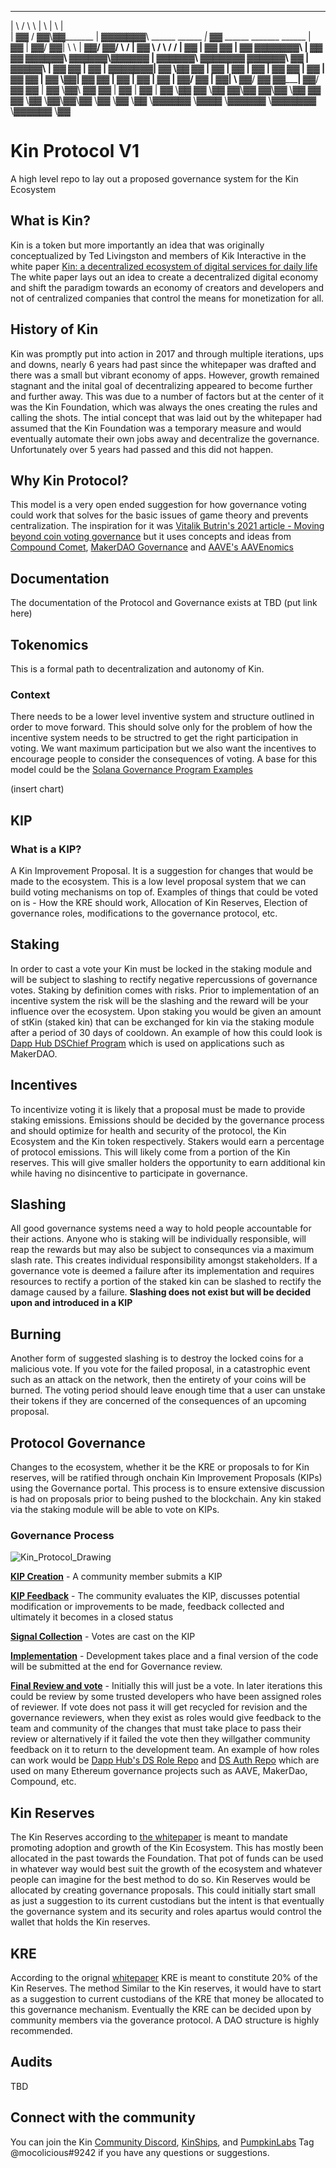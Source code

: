  __    __ __               _______                      __                                __ 
|  \  /  \  \             |       \                    |  \                              |  \
| ▓▓ /  ▓▓\▓▓_______      | ▓▓▓▓▓▓▓\ ______   ______  _| ▓▓_    ______   _______  ______ | ▓▓
| ▓▓/  ▓▓|  \       \     | ▓▓__/ ▓▓/      \ /      \|   ▓▓ \  /      \ /       \/      \| ▓▓
| ▓▓  ▓▓ | ▓▓ ▓▓▓▓▓▓▓\    | ▓▓    ▓▓  ▓▓▓▓▓▓\  ▓▓▓▓▓▓\\▓▓▓▓▓▓ |  ▓▓▓▓▓▓\  ▓▓▓▓▓▓▓  ▓▓▓▓▓▓\ ▓▓
| ▓▓▓▓▓\ | ▓▓ ▓▓  | ▓▓    | ▓▓▓▓▓▓▓| ▓▓   \▓▓ ▓▓  | ▓▓ | ▓▓ __| ▓▓  | ▓▓ ▓▓     | ▓▓  | ▓▓ ▓▓
| ▓▓ \▓▓\| ▓▓ ▓▓  | ▓▓    | ▓▓     | ▓▓     | ▓▓__/ ▓▓ | ▓▓|  \ ▓▓__/ ▓▓ ▓▓_____| ▓▓__/ ▓▓ ▓▓
| ▓▓  \▓▓\ ▓▓ ▓▓  | ▓▓    | ▓▓     | ▓▓      \▓▓    ▓▓  \▓▓  ▓▓\▓▓    ▓▓\▓▓     \\▓▓    ▓▓ ▓▓
 \▓▓   \▓▓\▓▓\▓▓   \▓▓     \▓▓      \▓▓       \▓▓▓▓▓▓    \▓▓▓▓  \▓▓▓▓▓▓  \▓▓▓▓▓▓▓ \▓▓▓▓▓▓ \▓▓
                                                                                             
                                                                                             
                                                                                             

# Kin Protocol V1

A high level repo to lay out a proposed governance system for the Kin Ecosystem

## What is Kin?

Kin is a token but more importantly an idea that was originally conceptualized by Ted Livingston and members of Kik Interactive in the white paper [Kin: a decentralized 
ecosystem of digital services for daily life](https://whitepaper.io/document/71/kin-whitepaper) The white paper lays out an idea to create a decentralized digital economy and shift the paradigm towards an economy of creators and developers and not of centralized companies that control the means for monetization for all. 

## History of Kin

Kin was promptly put into action in 2017 and through multiple iterations, ups and downs, nearly 6 years had past since the whitepaper was drafted and there was a small but vibrant economy of apps.  However, growth remained stagnant and the inital goal of decentralizing appeared to become further and further away.  This was due to a number of factors but at the center of it was the Kin Foundation, which was always the ones creating the rules and calling the shots.  The intial concept that was laid out by the whitepaper had assumed that the Kin Foundation was a temporary measure and would eventually automate their own jobs away and decentralize the governance. Unfortunately over 5 years had passed and this did not happen.

## Why Kin Protocol?

This model is a very open ended suggestion for how governance voting could work that solves for the basic issues of game theory and prevents centralization.  The inspiration for it was [Vitalik Butrin's 2021 article - Moving beyond coin voting governance](https://vitalik.ca/general/2021/08/16/voting3.html) but it uses concepts and ideas from [Compound Comet](https://github.com/compound-finance/comet), [MakerDAO Governance](https://github.com/makerdao/chief-keeper) and [AAVE's AAVEnomics](https://github.com/aave/aavenomics)

## Documentation

The documentation of the Protocol and Governance exists at TBD (put link here)

## Tokenomics

This is a formal path to decentralization and autonomy of Kin.

### **Context**

There needs to be a lower level inventive system and structure outlined in order to move forward.  This should solve only for the problem of how the incentive system needs to be structred to get the right participation in voting.  We want maximum participation but we also want the incentives to encourage people to consider the consequences of voting. A base for this model could be the [Solana Governance Program Examples](https://github.com/solana-labs/solana-program-library/tree/master/governance)

(insert chart)

## KIP

### **What is a KIP?**
A Kin Improvement Proposal.  It is a suggestion for changes that would be made to the ecosystem.  This is a low level proposal system that we can build voting mechanisms on top of.  Examples of things that could be voted on is - How the KRE should work, Allocation of Kin Reserves, Election of governance roles, modifications to the governance protocol, etc.

## Staking

In order to cast a vote your Kin must be locked in the staking module and will be subject to slashing to rectify negative repercussions of governance votes.  Staking by definition comes with risks.  Prior to implementation of an incentive system the risk will be the slashing and the reward will be your influence over the ecosystem.  Upon staking you would be given an amount of stKin (staked kin) that can be exchanged for kin via the staking module after a period of 30 days of cooldown. An example of how this could look is [Dapp Hub DSChief Program](https://github.com/dapphub/ds-chief) which is used on applications such as MakerDAO.

## Incentives

To incentivize voting it is likely that a proposal must be made to provide staking emissions.  Emissions should be decided by the governance process and should optimize for health and security of the protocol, the Kin Ecosystem and the Kin token respectively.  Stakers would earn a percentage of protocol emissions.  This will likely come from a portion of the Kin reserves.  This will give smaller holders the opportunity to earn additional kin while having no disincentive to participate in governance.  

## Slashing

All good governance systems need a way to hold people accountable for their actions.  Anyone who is staking will be individually responsible, will reap the rewards but may also be subject to consequnces via a maximum slash rate.  This creates individual responsibility amongst stakeholders.  If a governance vote is deemed a failure after its implementation and requires resources to rectify a portion of the staked kin can be slashed to rectify the damage caused by a failure. **Slashing does not exist but will be decided upon and introduced in a KIP**

## Burning 

Another form of suggested slashing is to destroy the locked coins for a malicious vote. If you vote for the failed proposal, in a catastrophic event such as an attack on the network, then the entirety of your coins will be burned.  The voting period should leave enough time that a user can unstake their tokens if they are concerned of the consequences of an upcoming proposal.

## Protocol Governance 

Changes to the ecosystem, whether it be the KRE or proposals to for Kin reserves, will be ratified through onchain Kin Improvement Proposals (KIPs) using the Governance portal. This process is to ensure extensive discussion is had on proposals prior to being pushed to the blockchain.  Any kin staked via the staking module will be able to vote on KIPs.

### Governance Process

![Kin_Protocol_Drawing](https://user-images.githubusercontent.com/6373607/218377833-7cca8bb3-f7fd-4a42-b874-dcf59ad297df.jpg)

<ins>**KIP Creation**</ins> - A community member submits a KIP

<ins>**KIP Feedback**</ins> - The community evaluates the KIP, discusses potential modification or improvements to be made, feedback collected and ultimately it becomes in a closed status 

<ins>**Signal Collection**</ins> - Votes are cast on the KIP

<ins>**Implementation**</ins> - Development takes place and a final version of the code will be submitted at the end for Governance review.  

<ins>**Final Review and vote**</ins> - Initially this will just be a vote.  In later iterations this could be review by some trusted developers who have been assigned roles of reviewer.  If vote does not pass it will get recycled for revision and the governance reviewers, when they exist as roles would give feedback to the team and community of the changes that must take place to pass their review or alternatively if it failed the vote then they willgather community feedback on it to return to the development team.  An example of how roles can work would be [Dapp Hub's DS Role Repo](https://github.com/dapphub/ds-roles/) and [DS Auth Repo](https://github.com/dapphub/ds-auth/)  which are used on many Ethereum governance projects such as AAVE, MakerDao, Compound, etc.

## Kin Reserves

The Kin Reserves according to [the whitepaper](https://whitepaper.io/document/71/kin-whitepaper) is meant to mandate promoting adoption and growth of the Kin Ecosystem.  This has mostly been allocated in the past towards the Foundation.  That pot of funds can be used in whatever way would best suit the growth of the ecosystem and whatever people can imagine for the best method to do so. Kin Reserves would be allocated by creating governance proposals.  This could initially start small as just a suggestion to its current custodians but the intent is that eventually the governance system and its security and roles apartus would control the wallet that holds the Kin reserves.

## KRE 

According to the orignal [whitepaper](https://whitepaper.io/document/71/kin-whitepaper) KRE is meant to constitute 20% of the Kin Reserves.  The method  Similar to the Kin reserves, it would have to start as a suggestion to current custodians of the KRE that money be allocated to this governance mechanism.  Eventually the KRE can be decided upon by community members via the goverance protocol.  A DAO structure is highly recommended.

## Audits
TBD

## Connect with the community

You can join the Kin [Community Discord](https://discord.gg/9Nr2V7UBAT), [KinShips](https://t.co/woIKtqPpHU), and [PumpkinLabs](https://discord.gg/KzHqr9csrh)
Tag @mocolicious#9242 if you have any questions or suggestions.

